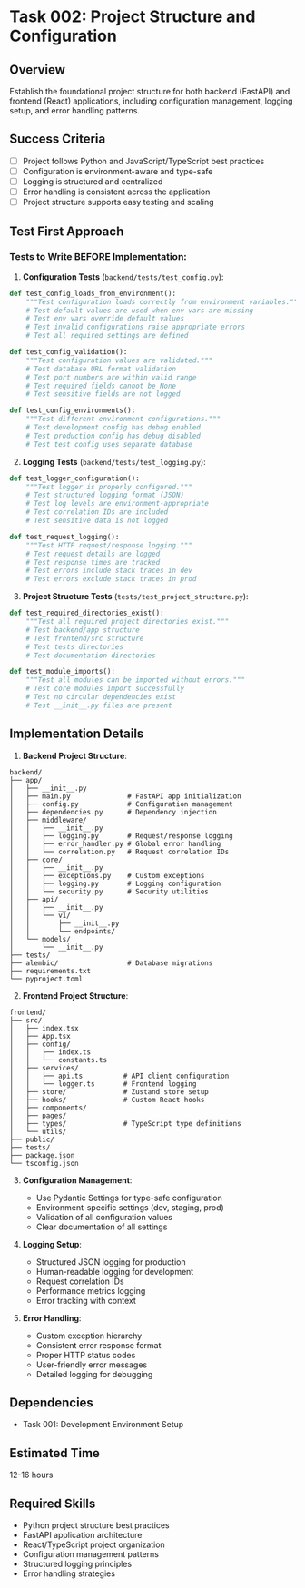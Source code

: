# Task 002: Project Structure and Configuration

## Overview
Establish the foundational project structure for both backend (FastAPI) and frontend (React) applications, including configuration management, logging setup, and error handling patterns.

## Success Criteria
- [ ] Project follows Python and JavaScript/TypeScript best practices
- [ ] Configuration is environment-aware and type-safe
- [ ] Logging is structured and centralized
- [ ] Error handling is consistent across the application
- [ ] Project structure supports easy testing and scaling

## Test First Approach

### Tests to Write BEFORE Implementation:

1. **Configuration Tests** (`backend/tests/test_config.py`):
```python
def test_config_loads_from_environment():
    """Test configuration loads correctly from environment variables."""
    # Test default values are used when env vars are missing
    # Test env vars override default values
    # Test invalid configurations raise appropriate errors
    # Test all required settings are defined

def test_config_validation():
    """Test configuration values are validated."""
    # Test database URL format validation
    # Test port numbers are within valid range
    # Test required fields cannot be None
    # Test sensitive fields are not logged

def test_config_environments():
    """Test different environment configurations."""
    # Test development config has debug enabled
    # Test production config has debug disabled
    # Test test config uses separate database
```

2. **Logging Tests** (`backend/tests/test_logging.py`):
```python
def test_logger_configuration():
    """Test logger is properly configured."""
    # Test structured logging format (JSON)
    # Test log levels are environment-appropriate
    # Test correlation IDs are included
    # Test sensitive data is not logged

def test_request_logging():
    """Test HTTP request/response logging."""
    # Test request details are logged
    # Test response times are tracked
    # Test errors include stack traces in dev
    # Test errors exclude stack traces in prod
```

3. **Project Structure Tests** (`tests/test_project_structure.py`):
```python
def test_required_directories_exist():
    """Test all required project directories exist."""
    # Test backend/app structure
    # Test frontend/src structure
    # Test tests directories
    # Test documentation directories

def test_module_imports():
    """Test all modules can be imported without errors."""
    # Test core modules import successfully
    # Test no circular dependencies exist
    # Test __init__.py files are present
```

## Implementation Details

1. **Backend Project Structure**:
```
backend/
├── app/
│   ├── __init__.py
│   ├── main.py              # FastAPI app initialization
│   ├── config.py            # Configuration management
│   ├── dependencies.py      # Dependency injection
│   ├── middleware/
│   │   ├── __init__.py
│   │   ├── logging.py       # Request/response logging
│   │   ├── error_handler.py # Global error handling
│   │   └── correlation.py   # Request correlation IDs
│   ├── core/
│   │   ├── __init__.py
│   │   ├── exceptions.py    # Custom exceptions
│   │   ├── logging.py       # Logging configuration
│   │   └── security.py      # Security utilities
│   ├── api/
│   │   ├── __init__.py
│   │   └── v1/
│   │       ├── __init__.py
│   │       └── endpoints/
│   └── models/
│       └── __init__.py
├── tests/
├── alembic/                 # Database migrations
├── requirements.txt
└── pyproject.toml
```

2. **Frontend Project Structure**:
```
frontend/
├── src/
│   ├── index.tsx
│   ├── App.tsx
│   ├── config/
│   │   ├── index.ts
│   │   └── constants.ts
│   ├── services/
│   │   ├── api.ts          # API client configuration
│   │   └── logger.ts       # Frontend logging
│   ├── store/              # Zustand store setup
│   ├── hooks/              # Custom React hooks
│   ├── components/
│   ├── pages/
│   ├── types/              # TypeScript type definitions
│   └── utils/
├── public/
├── tests/
├── package.json
└── tsconfig.json
```

3. **Configuration Management**:
   - Use Pydantic Settings for type-safe configuration
   - Environment-specific settings (dev, staging, prod)
   - Validation of all configuration values
   - Clear documentation of all settings

4. **Logging Setup**:
   - Structured JSON logging for production
   - Human-readable logging for development
   - Request correlation IDs
   - Performance metrics logging
   - Error tracking with context

5. **Error Handling**:
   - Custom exception hierarchy
   - Consistent error response format
   - Proper HTTP status codes
   - User-friendly error messages
   - Detailed logging for debugging

## Dependencies
- Task 001: Development Environment Setup

## Estimated Time
12-16 hours

## Required Skills
- Python project structure best practices
- FastAPI application architecture
- React/TypeScript project organization
- Configuration management patterns
- Structured logging principles
- Error handling strategies